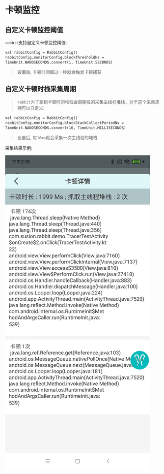 # 卡顿监控

## 自定义卡顿监控阈值

`rabbit`支持自定义卡顿监控阈值:

```
val rabbitConfig = RabbitConfig()
rabbitConfig.monitorConfig.blockThresholdNs = TimeUnit.NANOSECONDS.convert(1, TimeUnit.SECONDS)
```
>设置后, 卡顿时间超过一秒就会触发卡顿捕获

## 自定义卡顿时栈采集周期

>`rabbit`为了拿到卡顿时的堆栈会周期性的采集主线程堆栈，对于这个采集周期可以自定义:

```
val rabbitConfig = RabbitConfig()
rabbitConfig.monitorConfig.blockStackCollectPeriodNs = TimeUnit.NANOSECONDS.convert(10, TimeUnit.MILLISECONDS)
```
>设置后, 每`10ms`就会采集一次主线程的堆栈


采集结果示例:

![pic1](./picture/rabbit-block.jpg)
